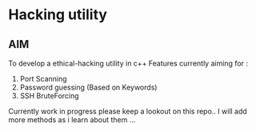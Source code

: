 # Hacking utility

## AIM
To develop a ethical-hacking utility in c++
Features currently aiming for :
1. Port Scanning
2. Password guessing (Based on Keywords)
3. SSH BruteForcing

Currently work in progress please keep a lookout on this repo.. I will add more methods as i learn about them ...
